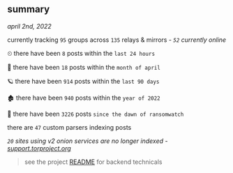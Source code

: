 
## summary
_april 2nd, 2022_

currently tracking `95` groups across `135` relays & mirrors - _`52` currently online_

⏲ there have been `8` posts within the `last 24 hours`

🦈 there have been `18` posts within the `month of april`

🪐 there have been `914` posts within the `last 90 days`

🏚 there have been `940` posts within the `year of 2022`

🦕 there have been `3226` posts `since the dawn of ransomwatch`

there are `47` custom parsers indexing posts

_`20` sites using v2 onion services are no longer indexed - [support.torproject.org](https://support.torproject.org/onionservices/v2-deprecation/)_

> see the project [README](https://github.com/thetanz/ransomwatch#ransomwatch--) for backend technicals
